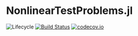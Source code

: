 # NonlinearTestProblems.jl

![Lifecycle](https://img.shields.io/badge/lifecycle-experimental-orange.svg)<!--
![Lifecycle](https://img.shields.io/badge/lifecycle-maturing-blue.svg)
![Lifecycle](https://img.shields.io/badge/lifecycle-stable-green.svg)
![Lifecycle](https://img.shields.io/badge/lifecycle-retired-orange.svg)
![Lifecycle](https://img.shields.io/badge/lifecycle-archived-red.svg)
![Lifecycle](https://img.shields.io/badge/lifecycle-dormant-blue.svg) -->
[![Build Status](https://travis-ci.com/tpapp/NonlinearTestProblems.jl.svg?branch=master)](https://travis-ci.com/tpapp/NonlinearTestProblems.jl)
[![codecov.io](http://codecov.io/github/tpapp/NonlinearTestProblems.jl/coverage.svg?branch=master)](http://codecov.io/github/tpapp/NonlinearTestProblems.jl?branch=master)
<!--
[![Documentation](https://img.shields.io/badge/docs-stable-blue.svg)](https://tpapp.github.io/NonlinearTestProblems.jl/stable)
[![Documentation](https://img.shields.io/badge/docs-master-blue.svg)](https://tpapp.github.io/NonlinearTestProblems.jl/dev)
-->
